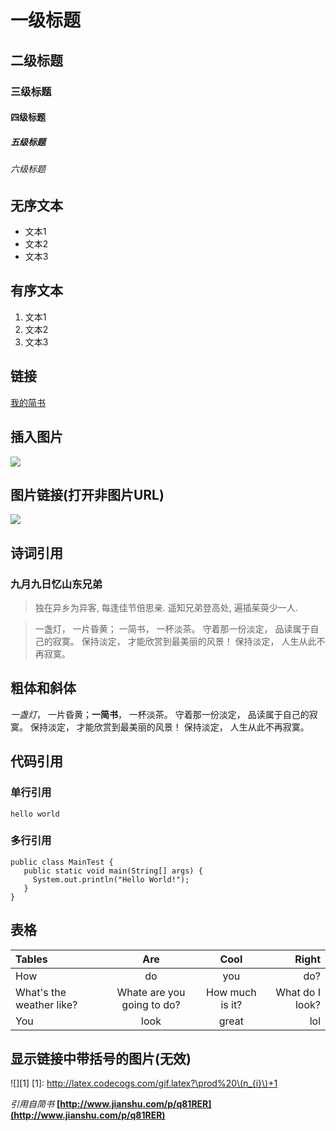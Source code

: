 # 一级标题
## 二级标题
### 三级标题
#### 四级标题
##### 五级标题
###### 六级标题

## 无序文本
- 文本1
- 文本2
- 文本3 
## 有序文本
1. 文本1
2. 文本2
3. 文本3
## 链接
[我的简书](http://www.jianshu.com/users/49666dc85b62/timeline)
## 插入图片
![](https://avatars1.githubusercontent.com/u/4113083?s=40&v=4)
## 图片链接(打开非图片URL)
[![](https://avatars1.githubusercontent.com/u/4113083?s=40&v=4)](http://www.jianshu.com/users/49666dc85b62/timeline)
## 诗词引用
### 九月九日忆山东兄弟
> 独在异乡为异客,
> 每逢佳节倍思亲.
> 遥知兄弟登高处,
> 遍插茱萸少一人.

> 一盏灯， 一片昏黄； 一简书， 一杯淡茶。 守着那一份淡定， 品读属于自己的寂寞。 保持淡定， 才能欣赏到最美丽的风景！ 保持淡定， 人生从此不再寂寞。

## 粗体和斜体
 *一盏灯*， 一片昏黄；**一简书**， 一杯淡茶。 守着那一份淡定， 品读属于自己的寂寞。 保持淡定， 才能欣赏到最美丽的风景！ 保持淡定， 人生从此不再寂寞。
 ## 代码引用
 ### 单行引用
 ``` hello world ```
 ### 多行引用
 ```
 public class MainTest {
    public static void main(String[] args) {
      System.out.println("Hello World!");
    }
}
```
## 表格
| Tables | Are | Cool | Right |
| :---- | :----: | :----: | ----: |
| How | do | you | do? |
| What's the weather like? | Whate are you going to do? | How much is it? | What do I look? |
| You | look | great | lol |
 
## 显示链接中带括号的图片(无效)
![][1]
[1]: http://latex.codecogs.com/gif.latex?\prod%20\(n_{i}\)+1

*引用自简书*  **[http://www.jianshu.com/p/q81RER](http://www.jianshu.com/p/q81RER)**
